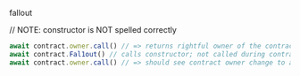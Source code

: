 fallout

// NOTE: constructor is NOT spelled correctly

```javascript
await contract.owner.call() // => returns rightful owner of the contract
await contract.Fal1out() // calls constructor; not called during contract deployment due to misspelling
await contract.owner.call() // => should see contract owner change to attacker once tx mined
```
